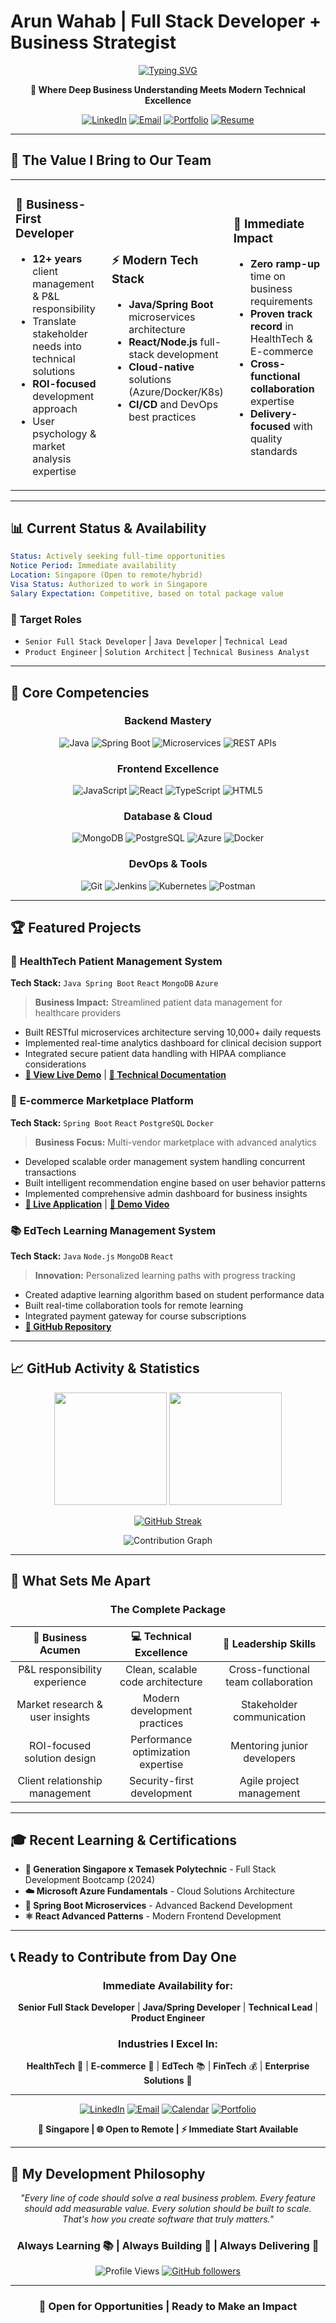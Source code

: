 # Arun Wahab | Full Stack Developer + Business Strategist

<div align="center">
  
[![Typing SVG](https://readme-typing-svg.herokuapp.com?font=Fira+Code&size=24&pause=1000&color=00D9FF&center=true&vCenter=true&width=900&lines=Full+Stack+Developer+%7C+12%2B+Years+Experience;Transforming+Business+Ideas+into+Scalable+Solutions;Java+%2B+Spring+%2B+Modern+Web+Stack;Ready+to+Drive+Your+Next+Success+Story+%F0%9F%9A%80)](https://git.io/typing-svg)

**🎯 Where Deep Business Understanding Meets Modern Technical Excellence**

[![LinkedIn](https://img.shields.io/badge/LinkedIn-Let's_Connect-0077B5?style=for-the-badge&logo=linkedin&logoColor=white)](https://www.linkedin.com/in/arunwahab/)
[![Email](https://img.shields.io/badge/Email-Hire_Me-EA4335?style=for-the-badge&logo=gmail&logoColor=white)](mailto:arunwahab47@gmail.com)
[![Portfolio](https://img.shields.io/badge/Portfolio-View_Live_Projects-FF6B6B?style=for-the-badge&logo=github&logoColor=white)](#-featured-projects)
[![Resume](https://img.shields.io/badge/Resume-Download-4CAF50?style=for-the-badge&logo=googledocs&logoColor=white)](#)

</div>

---

## 🚀 **The Value I Bring to Our Team**

<table>
<tr>
<td width="33%">

### 💼 **Business-First Developer**
- **12+ years** client management & P&L responsibility
- Translate stakeholder needs into technical solutions
- **ROI-focused** development approach
- User psychology & market analysis expertise

</td>
<td width="33%">

### ⚡ **Modern Tech Stack**
- **Java/Spring Boot** microservices architecture
- **React/Node.js** full-stack development
- **Cloud-native** solutions (Azure/Docker/K8s)
- **CI/CD** and DevOps best practices

</td>
<td width="33%">

### 🎯 **Immediate Impact**
- **Zero ramp-up** time on business requirements
- **Proven track record** in HealthTech & E-commerce
- **Cross-functional collaboration** expertise
- **Delivery-focused** with quality standards

</td>
</tr>
</table>

---

## 📊 **Current Status & Availability**

```yaml
Status: Actively seeking full-time opportunities
Notice Period: Immediate availability
Location: Singapore (Open to remote/hybrid)
Visa Status: Authorized to work in Singapore
Salary Expectation: Competitive, based on total package value
```

### 🎯 **Target Roles**
- `Senior Full Stack Developer` | `Java Developer` | `Technical Lead`
- `Product Engineer` | `Solution Architect` | `Technical Business Analyst`

---

## 💪 **Core Competencies**

<div align="center">

### **Backend Mastery**
![Java](https://img.shields.io/badge/Java_17+-ED8B00?style=for-the-badge&logo=openjdk&logoColor=white)
![Spring Boot](https://img.shields.io/badge/Spring_Boot-6DB33F?style=for-the-badge&logo=spring&logoColor=white)
![Microservices](https://img.shields.io/badge/Microservices-FF6B6B?style=for-the-badge&logo=microsoftazure&logoColor=white)
![REST APIs](https://img.shields.io/badge/REST_APIs-02569B?style=for-the-badge&logo=fastapi&logoColor=white)

### **Frontend Excellence**
![JavaScript](https://img.shields.io/badge/JavaScript_ES6+-F7DF1E?style=for-the-badge&logo=javascript&logoColor=black)
![React](https://img.shields.io/badge/React_18-61DAFB?style=for-the-badge&logo=react&logoColor=black)
![TypeScript](https://img.shields.io/badge/TypeScript-3178C6?style=for-the-badge&logo=typescript&logoColor=white)
![HTML5](https://img.shields.io/badge/HTML5-E34F26?style=for-the-badge&logo=html5&logoColor=white)

### **Database & Cloud**
![MongoDB](https://img.shields.io/badge/MongoDB-47A248?style=for-the-badge&logo=mongodb&logoColor=white)
![PostgreSQL](https://img.shields.io/badge/PostgreSQL-336791?style=for-the-badge&logo=postgresql&logoColor=white)
![Azure](https://img.shields.io/badge/Microsoft_Azure-0089D0?style=for-the-badge&logo=microsoft-azure&logoColor=white)
![Docker](https://img.shields.io/badge/Docker-2496ED?style=for-the-badge&logo=docker&logoColor=white)

### **DevOps & Tools**
![Git](https://img.shields.io/badge/Git-F05032?style=for-the-badge&logo=git&logoColor=white)
![Jenkins](https://img.shields.io/badge/Jenkins-D24939?style=for-the-badge&logo=jenkins&logoColor=white)
![Kubernetes](https://img.shields.io/badge/Kubernetes-326CE5?style=for-the-badge&logo=kubernetes&logoColor=white)
![Postman](https://img.shields.io/badge/Postman-FF6C37?style=for-the-badge&logo=postman&logoColor=white)

</div>

---

## 🏆 **Featured Projects**

### 🏥 **HealthTech Patient Management System**
**Tech Stack:** `Java Spring Boot` `React` `MongoDB` `Azure`

> **Business Impact:** Streamlined patient data management for healthcare providers
- Built RESTful microservices architecture serving 10,000+ daily requests
- Implemented real-time analytics dashboard for clinical decision support
- Integrated secure patient data handling with HIPAA compliance considerations
- **[🔗 View Live Demo](https://github.com/ArunWahab23/healthtech-demo)** | **[📖 Technical Documentation](https://github.com/ArunWahab23/healthtech-demo/wiki)**

### 🛒 **E-commerce Marketplace Platform**
**Tech Stack:** `Spring Boot` `React` `PostgreSQL` `Docker`

> **Business Focus:** Multi-vendor marketplace with advanced analytics
- Developed scalable order management system handling concurrent transactions
- Built intelligent recommendation engine based on user behavior patterns
- Implemented comprehensive admin dashboard for business insights
- **[🔗 Live Application](https://github.com/ArunWahab23/ecommerce-platform)** | **[🎥 Demo Video](https://youtube.com/demo)**

### 📚 **EdTech Learning Management System**
**Tech Stack:** `Java` `Node.js` `MongoDB` `React`

> **Innovation:** Personalized learning paths with progress tracking
- Created adaptive learning algorithm based on student performance data
- Built real-time collaboration tools for remote learning
- Integrated payment gateway for course subscriptions
- **[🔗 GitHub Repository](https://github.com/ArunWahab23/edtech-lms)**

---

## 📈 **GitHub Activity & Statistics**

<div align="center">
  
<img height="180em" src="https://github-readme-stats.vercel.app/api?username=ArunWahab23&show_icons=true&theme=radical&include_all_commits=true&count_private=true"/>
<img height="180em" src="https://github-readme-stats.vercel.app/api/top-langs/?username=ArunWahab23&layout=compact&langs_count=8&theme=radical"/>

</div>

<div align="center">
  
[![GitHub Streak](https://github-readme-streak-stats.herokuapp.com/?user=ArunWahab23&theme=radical)](https://git.io/streak-stats)

![Contribution Graph](https://github-readme-activity-graph.vercel.app/graph?username=ArunWahab23&theme=redical)

</div>

---

## 🌟 **What Sets Me Apart**

<div align="center">

### **The Complete Package**

| 🧠 **Business Acumen** | 💻 **Technical Excellence** | 🤝 **Leadership Skills** |
|:---:|:---:|:---:|
| P&L responsibility experience | Clean, scalable code architecture | Cross-functional team collaboration |
| Market research & user insights | Modern development practices | Stakeholder communication |
| ROI-focused solution design | Performance optimization expertise | Mentoring junior developers |
| Client relationship management | Security-first development | Agile project management |

</div>

---

## 🎓 **Recent Learning & Certifications**

- **🏅 Generation Singapore x Temasek Polytechnic** - Full Stack Development Bootcamp (2024)
- **☁️ Microsoft Azure Fundamentals** - Cloud Solutions Architecture
- **🔧 Spring Boot Microservices** - Advanced Backend Development
- **⚛️ React Advanced Patterns** - Modern Frontend Development

---

## 📞 **Ready to Contribute from Day One**

<div align="center">

### **Immediate Availability for:**
**Senior Full Stack Developer** | **Java/Spring Developer** | **Technical Lead** | **Product Engineer**

### **Industries I Excel In:**
**HealthTech** 🏥 | **E-commerce** 🛒 | **EdTech** 📚 | **FinTech** 💰 | **Enterprise Solutions** 🏢

---

[![LinkedIn](https://img.shields.io/badge/LinkedIn-Professional_Network-0077B5?style=for-the-badge&logo=linkedin&logoColor=white)](https://www.linkedin.com/in/arunwahab/)
[![Email](https://img.shields.io/badge/Email-arunwahab47@gmail.com-D14836?style=for-the-badge&logo=gmail&logoColor=white)](mailto:arunwahab47@gmail.com)
[![Calendar](https://img.shields.io/badge/Calendar-Schedule_Interview-4285F4?style=for-the-badge&logo=googlecalendar&logoColor=white)](#)
[![Portfolio](https://img.shields.io/badge/Portfolio-View_All_Projects-FF6B6B?style=for-the-badge&logo=github&logoColor=white)](#)

**📍 Singapore | 🌐 Open to Remote | ⚡ Immediate Start Available**

</div>

---

## 💭 **My Development Philosophy**

<div align="center">

*"Every line of code should solve a real business problem. Every feature should add measurable value. Every solution should be built to scale. That's how you create software that truly matters."*

### **Always Learning** 📚 | **Always Building** 🔨 | **Always Delivering** 🚀

![Profile Views](https://komarev.com/ghpvc/?username=ArunWahab23&label=Profile%20views&color=0e75b6&style=flat)
[![GitHub followers](https://img.shields.io/github/followers/ArunWahab23?label=Follow&style=social)](https://github.com/ArunWahab23)

</div>

---

<div align="center">

### 🎯 **Open for Opportunities | Ready to Make an Impact**

</div>
